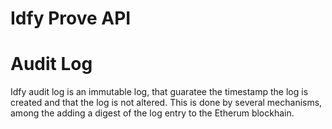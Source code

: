 # Idfy Prove API 

# Audit Log

Idfy audit log is an immutable log, that guaratee the timestamp the log is created and that the log is not altered. This is done by several mechanisms, among the adding a digest of the log entry to the Etherum blockhain.

